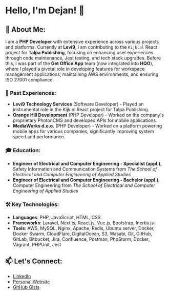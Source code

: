 # Hello, I'm Dejan! 👋

## 🌱 About Me:

I am a **PHP Developer** with extensive experience across various projects and platforms. Currently at **Levi9**, I am
contributing to the `Kijk.nl` React project for **Talpa Publishing**, focusing on enhancing user experiences through
code maintenance, Jest testing, and tech stack upgrades. Before this, I was part of the **Get Office App** team (now
integrated into **HQO**), where I played a pivotal role in developing features for workspace management applications,
maintaining AWS environments, and ensuring ISO 27001 compliance.

### 🔭 Past Experiences:

- **Levi9 Technology Services** (Software Developer) - Played an instrumental role in the Kijk.nl React project for
  Talpa Publishing.
- **Orange Hill Development** (PHP Developer) - Worked on the company's proprietary PhotonCMS and developed APIs for
  mobile applications.
- **MediaWorks d.o.o.** (PHP Developer) - Worked on a platform powering mobile apps for various companies, significantly
  improving system speed and performance.

### 🎓 Education:

- **Engineer of Electrical and Computer Engineering - Specialist (appl.)**, Safety Information and Communication Systems
  from *The School of Electrical and Computer Engineering of Applied Studies*
- **Engineer of Electrical and Computer Engineering - Bachelor (appl.)**, Computer Engineering from *The School of
  Electrical and Computer Engineering of Applied Studies*

### 🛠️ Key Technologies:

- **Languages**: PHP, JavaScript, HTML, CSS
- **Frameworks**: Laravel, Next.js, React.js, Vue.js, Bootstrap, Inertia.js
- **Tools**: AWS, MySQL, Nginx, Apache, Redis, Ubuntu server, Docker, Docker Swarm, CloudFlare, DigitalOcean, S3, Wasabi, Git, GitHub, GitLab,
  Bitbucket, Jira, Confluence, Postman, PhpStorm, Docker, Vagrant, PHPUnit, Jest

## 📫 Let's Connect:

- [LinkedIn](https://www.linkedin.com/in/dejan-vukelic/)
- [Personal Website](https://dejan.page/)
- [GitHub Gists](https://gist.github.com/dejanvukelic)
